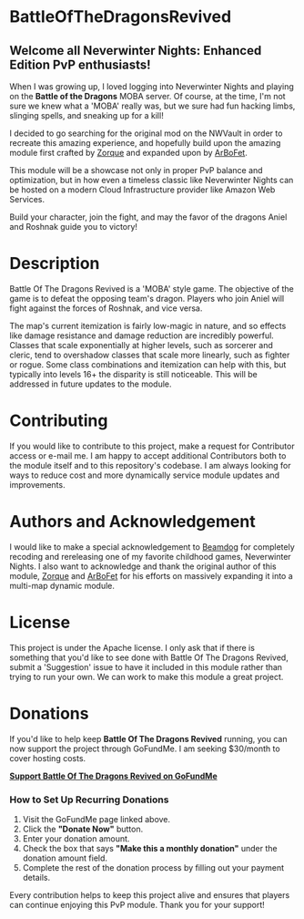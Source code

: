 # BattleOfTheDragonsRevived

## Welcome all Neverwinter Nights: Enhanced Edition PvP enthusiasts!

When I was growing up, I loved logging into Neverwinter Nights and playing on the **Battle of the Dragons** MOBA server. Of course, at the time, I'm not sure we knew what a 'MOBA' really was, but we sure had fun hacking limbs, slinging spells, and sneaking up for a kill!

I decided to go searching for the original mod on the NWVault in order to recreate this amazing experience, and hopefully build upon the amazing module first crafted by [Zorque](https://neverwintervault.org/project/nwn1/module/battle-dragons) and expanded upon by [ArBoFet](https://neverwintervault.org/project/nwn1/module/advanced-battle-dragons).

This module will be a showcase not only in proper PvP balance and optimization, but in how even a timeless classic like Neverwinter Nights can be hosted on a modern Cloud Infrastructure provider like Amazon Web Services.

Build your character, join the fight, and may the favor of the dragons Aniel and Roshnak guide you to victory!

# Description

Battle Of The Dragons Revived is a 'MOBA' style game. The objective of the game is to defeat the opposing team's dragon. Players who join Aniel will fight against the forces of Roshnak, and vice versa.

The map's current itemization is fairly low-magic in nature, and so effects like damage resistance and damage reduction are incredibly powerful. Classes that scale exponentially at higher levels, such as sorcerer and cleric, tend to overshadow classes that scale more linearly, such as fighter or rogue. Some class combinations and itemization can help with this, but typically into levels 16+ the disparity is still noticeable. This will be addressed in future updates to the module.

# Contributing

If you would like to contribute to this project, make a request for Contributor access or e-mail me. I am happy to accept additional Contributors both to the module itself and to this repository's codebase. I am always looking for ways to reduce cost and more dynamically service module updates and improvements.

# Authors and Acknowledgement

I would like to make a special acknowledgement to [Beamdog](https://www.beamdog.com/) for completely recoding and rereleasing one of my favorite childhood games, Neverwinter Nights. I also want to acknowledge and thank the original author of this module, [Zorque](https://neverwintervault.org/project/nwn1/module/battle-dragons) and [ArBoFet](https://neverwintervault.org/project/nwn1/module/advanced-battle-dragons) for his efforts on massively expanding it into a multi-map dynamic module.

# License

This project is under the Apache license. I only ask that if there is something that you'd like to see done with Battle Of The Dragons Revived, submit a 'Suggestion' issue to have it included in this module rather than trying to run your own. We can work to make this module a great project.

# Donations

If you'd like to help keep **Battle Of The Dragons Revived** running, you can now support the project through GoFundMe. I am seeking $30/month to cover hosting costs.

**[Support Battle Of The Dragons Revived on GoFundMe](https://gofund.me/16d70429)**

### How to Set Up Recurring Donations

1. Visit the GoFundMe page linked above.
2. Click the **"Donate Now"** button.
3. Enter your donation amount.
4. Check the box that says **"Make this a monthly donation"** under the donation amount field.
5. Complete the rest of the donation process by filling out your payment details.

Every contribution helps to keep this project alive and ensures that players can continue enjoying this PvP module. Thank you for your support!
